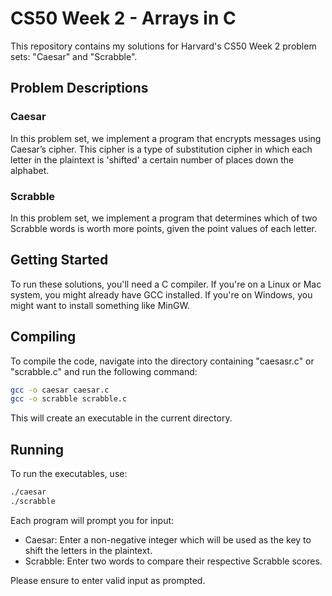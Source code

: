# CS50 Week 2 - Arrays in C

This repository contains my solutions for Harvard's CS50 Week 2 problem sets: "Caesar" and "Scrabble".

## Problem Descriptions

### Caesar

In this problem set, we implement a program that encrypts messages using Caesar’s cipher. This cipher is a type of substitution cipher in which each letter in the plaintext is 'shifted' a certain number of places down the alphabet.

### Scrabble

In this problem set, we implement a program that determines which of two Scrabble words is worth more points, given the point values of each letter.

## Getting Started

To run these solutions, you'll need a C compiler. If you're on a Linux or Mac system, you might already have GCC installed. If you're on Windows, you might want to install something like MinGW.

## Compiling

To compile the code, navigate into the directory containing "caesasr.c" or "scrabble.c" and run the following command:

```sh
gcc -o caesar caesar.c
gcc -o scrabble scrabble.c
```

This will create an executable in the current directory.

## Running

To run the executables, use:

```sh
./caesar
./scrabble
```

Each program will prompt you for input:

 - Caesar: Enter a non-negative integer which will be used as the key to shift the letters in the plaintext.
 - Scrabble: Enter two words to compare their respective Scrabble scores.

Please ensure to enter valid input as prompted.
